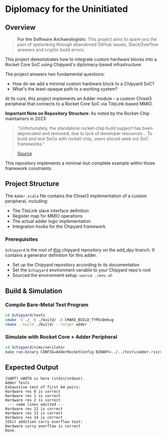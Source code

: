 # Diplomacy for the Uninitiated

## Overview

> **For the Software Archaeologists**: This project aims to spare you the pain of spelunking through abandoned GitHub issues, StackOverflow answers and cryptic build errors.

This project demonstrates how to integrate custom hardware blocks into a Rocket Core SoC using Chipyard's diplomacy-based infrastructure.

The project answers two fundamental questions:
 - How do we add a minimal custom hardware block to a Chipyard SoC?
 - What's the least-opaque path to a working system?

At its core, this project implements an Adder module - a custom Chisel3 peripheral that connects to a Rocket Core SoC via TileLink-based MMIO.

**Important Note on Repository Structure**: As noted by the Rocket-Chip maintainers in 2023:
> 
> "Unfortunately, the standalone rocket-chip build support has been deprecated and removed, due to lack of developer resources... To build and test SoCs with rocket-chip, users should seek out SoC frameworks."
> 
> [Source](https://github.com/chipsalliance/rocket-chip/issues/3483#issuecomment-1724857339)

This repository implements a minimal-but-complete example within those framework constraints.

## Project Structure

The `Adder.scala` file contains the Chisel3 implementation of a custom peripheral, including:
 - The TileLink slave interface definition
 - Register map for MMIO operations
 - The actual adder logic implementation
 - Integration hooks for the Chipyard framework


### Prerequisites

`$chipyard` is the root of [this](https://github.com/diadatp/chipyard) chipyard repository on the add_dpy branch. It contains a generator definition for this adder.

 - Set up the Chipyard repository according to its documentation
 - Set the `$chipyard` environment variable to your Chipyard repo's root
 - Sourced the environment setup: `source ./env.sh`

## Build & Simulation

### Compile Bare-Metal Test Program
```bash
cd $chipyard/tests
cmake -S ./ -B ./build/ -D CMAKE_BUILD_TYPE=Debug
cmake --build ./build/ --target adder
```

### Simulate with Rocket Core + Adder Peripheral
```bash
cd $chipyard/sims/verilator
make run-binary CONFIG=AdderRocketConfig BINARY=../../tests/adder.riscv
```

## Expected Output
```
[UART] UART0 is here (stdin/stdout).
Adder Tests
Exhaustive test of first 64 pairs:
Hardware res 0 is correct
Hardware res 1 is correct
Hardware res 2 is correct
 --- some lines omitted ---
Hardware res 12 is correct
Hardware res 13 is correct
Hardware res 14 is correct
32bit addition carry overflow test:
Hardware carry overflow is correct
Done.
```

